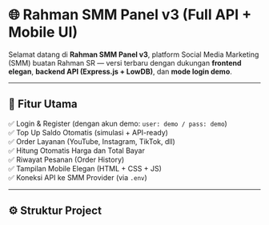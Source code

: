 # 🌐 Rahman SMM Panel v3 (Full API + Mobile UI)

Selamat datang di **Rahman SMM Panel v3**, platform Social Media Marketing (SMM) buatan Rahman SR — versi terbaru dengan dukungan **frontend elegan**, **backend API (Express.js + LowDB)**, dan **mode login demo**.

---

## 🚀 Fitur Utama

✅ Login & Register (dengan akun demo: `user: demo / pass: demo`)  
✅ Top Up Saldo Otomatis (simulasi + API-ready)  
✅ Order Layanan (YouTube, Instagram, TikTok, dll)  
✅ Hitung Otomatis Harga dan Total Bayar  
✅ Riwayat Pesanan (Order History)  
✅ Tampilan Mobile Elegan (HTML + CSS + JS)  
✅ Koneksi API ke SMM Provider (via `.env`)

---

## ⚙️ Struktur Project

